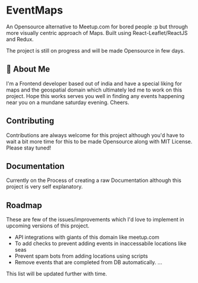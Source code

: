 
# EventMaps

An Opensource alternative to Meetup.com for bored people :p but through more visually centric approach of Maps. Built using 
React-Leaflet/ReactJS and Redux.

The project is still on progress and will be made Opensource
in few days.


## 🚀 About Me
I'm a Frontend developer based out of india and have a 
special liking for maps and the geospatial domain which
ultimately led me to work on this project. Hope this works
serves you well in finding any events happening near you
on a mundane saturday evening. Cheers.


## Contributing

Contributions are always welcome for this project although you'd have to wait
a bit more time for this to be made Opensource along with MIT License. Please stay tuned!



## Documentation

Currently on the Process of creating a raw Documentation although
this project is very self explanatory.


## Roadmap

These are few of the issues/improvements which I'd love to implement
in upcoming versions of this project.

- API integrations with giants of this domain like meetup.com
- To add checks to prevent adding events in inaccessabile locations like seas
- Prevent spam bots from adding locations using scripts
- Remove events that are completed from DB automatically.
 ...

This list will be updated further with time.


